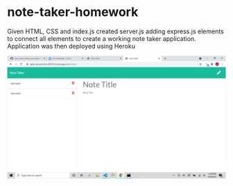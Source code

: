 # note-taker-homework

Given HTML, CSS and index.js created server.js adding express.js elements to connect all elements to create a working note taker application. Application was then deployed using Heroku

<img src="./Main/public/assets/image/screenshot.png"></img>